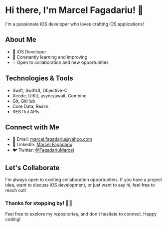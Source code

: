 <!-- Introduction Section -->
# Hi there, I'm Marcel Fagadariu! 👋

I'm a passionate iOS developer who loves crafting iOS applications!

<!-- About Me Section -->
## About Me

- 📱 iOS Developer
- 🌱 Constantly learning and improving
- 💡 Open to collaboration and new opportunities

<!-- Technologies Section -->
## Technologies & Tools

- Swift, SwiftUI, Objective-C
- Xcode, UIKit, async/await, Combine
- Git, GitHub
- Core Data, Realm
- RESTful APIs

<!-- Connect with Me Section -->
## Connect with Me

- 📧 Email: marcel.fagadariu@yahoo.com
- 💼 LinkedIn: [Marcel Fagadariu]([https://www.linkedin.com/in/marcel-fagadariu/](https://www.linkedin.com/in/marcel-fagadariu-209246b9/))
- 🐦 Twitter: [@FagadariuMarcel]([https://twitter.com/your_twitter_handle](https://twitter.com/FagadariuMarcel))

<!-- Let's Collaborate Section -->
## Let's Collaborate

I'm always open to exciting collaboration opportunities. If you have a project idea, want to discuss iOS development, or just want to say hi, feel free to reach out!

<!-- Footer Section -->
### Thanks for stopping by! 👨‍💻

Feel free to explore my repositories, and don't hesitate to connect. Happy coding!
